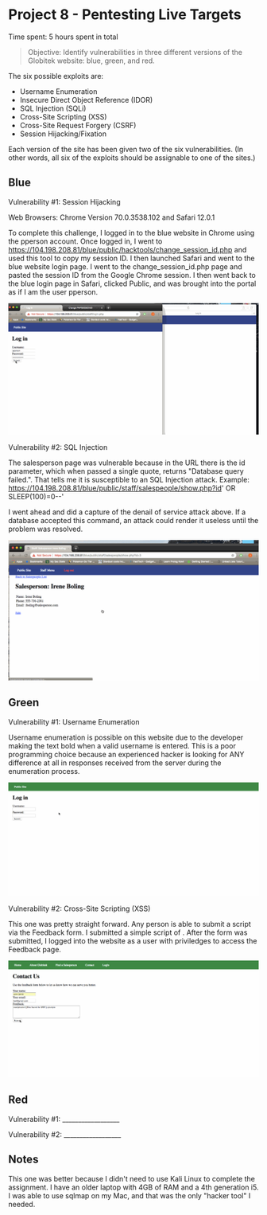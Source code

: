 # Project 8 - Pentesting Live Targets

Time spent: 5 hours spent in total

> Objective: Identify vulnerabilities in three different versions of the Globitek website: blue, green, and red.

The six possible exploits are:
* Username Enumeration
* Insecure Direct Object Reference (IDOR)
* SQL Injection (SQLi)
* Cross-Site Scripting (XSS)
* Cross-Site Request Forgery (CSRF)
* Session Hijacking/Fixation

Each version of the site has been given two of the six vulnerabilities. (In other words, all six of the exploits should be assignable to one of the sites.)

## Blue

Vulnerability #1: Session Hijacking

Web Browsers: Chrome Version 70.0.3538.102 and Safari 12.0.1

To complete this challenge, I logged in to the blue website in Chrome using the pperson account. Once logged in, I went to https://104.198.208.81/blue/public/hacktools/change_session_id.php and used this tool to copy my session ID. I then launched Safari and went to the blue website login page. I went to the change_session_id.php page and pasted the session ID from the Google Chrome session. I then went back to the blue login page in Safari, clicked Public, and was brought into the portal as if I am the user pperson.

![](./screenshots/sesshijack.gif)

Vulnerability #2: SQL Injection

The salesperson page was vulnerable because in the URL there is the id parameter, which when passed a single quote, returns "Database query failed.". That tells me it is susceptible to an SQL Injection attack.  Example: https://104.198.208.81/blue/public/staff/salespeople/show.php?id' OR SLEEP(100)=0--'

I went ahead and did a capture of the denail of service attack above. If a database accepted this command, an attack could render it useless until the problem was resolved. 

![](./screenshots/sqli.gif)

## Green

Vulnerability #1: Username Enumeration

Username enumeration is possible on this website due to the developer making the text bold when a valid username is entered. This is a poor programming choice because an experienced hacker is looking for ANY difference at all in responses received from the server during the enumeration process.  

![](./screenshots/userenum.gif)

Vulnerability #2: Cross-Site Scripting (XSS)

This one was pretty straight forward. Any person is able to submit a script via the Feedback form. I submitted a simple script of <script>alert('j5inc found the XSS!');</script>. After the form was submitted, I logged into the website as a user with priviledges to access the Feedback page.

![](./screenshots/storedXSS.gif)


## Red

Vulnerability #1: __________________

Vulnerability #2: __________________


## Notes

This one was better because I didn't need to use Kali Linux to complete the assignment. I have an older laptop with 4GB of RAM and a 4th generation i5. I was able to use sqlmap on my Mac, and that was the only "hacker tool" I needed.


